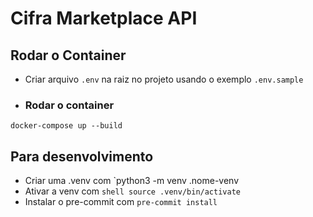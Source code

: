 # Cifra Marketplace API

## Rodar o Container
- Criar arquivo `.env` na raiz no projeto usando o exemplo `.env.sample`

- ### Rodar o container
```docker-compose up --build```

## Para desenvolvimento
- Criar uma .venv com `python3 -m venv .nome-venv
- Ativar a venv com 
```shell source .venv/bin/activate```
- Instalar o pre-commit com `pre-commit install`